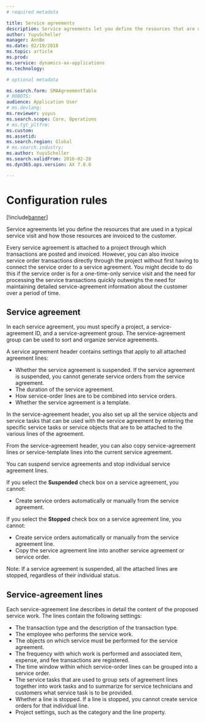 ```yaml
---
# required metadata

title: Service agreements
description: Service agreements let you define the resources that are used in a typical service visit and how those resources are invoiced to the customer.
author: YuyuScheller
manager: AnnBe
ms.date: 02/19/2018
ms.topic: article
ms.prod: 
ms.service: dynamics-ax-applications
ms.technology: 

# optional metadata

ms.search.form: SMAAgreementTable
# ROBOTS: 
audience: Application User
# ms.devlang: 
ms.reviewer: yuyus
ms.search.scope: Core, Operations
# ms.tgt_pltfrm: 
ms.custom: 
ms.assetid: 
ms.search.region: Global
# ms.search.industry: 
ms.author: YuyuScheller
ms.search.validFrom: 2016-02-28
ms.dyn365.ops.version: AX 7.0.0

---
```


# Configuration rules

[!include[banner](../includes/banner.md)]


Service agreements let you define the resources that are used in a typical
service visit and how those resources are invoiced to the customer.

Every service agreement is attached to a project through which transactions are
posted and invoiced. However, you can also invoice service order transactions
directly through the project without first having to connect the service order
to a service agreement. You might decide to do this if the service order is for
a one-time-only service visit and the need for processing the service
transactions quickly outweighs the need for maintaining detailed
service-agreement information about the customer over a period of time.

## Service agreement

In each service agreement, you must specify a project, a service-agreement ID,
and a service-agreement group. The service-agreement group can be used to sort
and organize service agreements.

A service agreement header contains settings that apply to all attached
agreement lines:

-  Whether the service agreement is suspended. If the service agreement is suspended, you cannot generate service orders from the service agreement.
-  The duration of the service agreement.
-  How service-order lines are to be combined into service orders.
-  Whether the service agreement is a template.

In the service-agreement header, you also set up all the service objects and
service tasks that can be used with the service agreement by entering the
specific service tasks or service objects that are to be attached to the various
lines of the agreement.

From the service-agreement header, you can also copy service-agreement lines or
service-template lines into the current service agreement.

You can suspend service agreements and stop individual service agreement lines.

If you select the **Suspended** check box on a service agreement, you cannot:

-    Create service orders automatically or manually from the service agreement.

If you select the **Stopped** check box on a service agreement line, you cannot:

-    Create service orders automatically or manually from the service agreement line.
-    Copy the service agreement line into another service agreement or service order.

Note:
If a service agreement is suspended, all the attached lines are stopped,
regardless of their individual status.

## Service-agreement lines

Each service-agreement line describes in detail the content of the proposed
service work. The lines contain the following settings:

-  The transaction type and the description of the transaction type.
-  The employee who performs the service work.
-  The objects on which service must be performed for the service agreement.
-  The frequency with which work is performed and associated item, expense, and fee transactions are registered.
-  The time window within which service-order lines can be grouped into a service order.
-  The service tasks that are used to group sets of agreement lines together into work tasks and to summarize for service technicians and customers what service task is to be provided.
-  Whether a line is stopped. If a line is stopped, you cannot create service orders for that individual line.
-  Project settings, such as the category and the line property.


